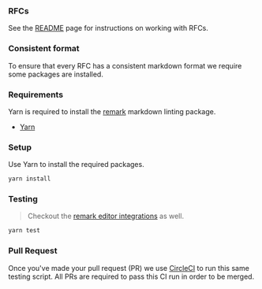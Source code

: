 ### RFCs

See the [README](./README) page for instructions on working with RFCs.

### Consistent format

To ensure that every RFC has a consistent markdown format we require some packages are installed.

### Requirements

Yarn is required to install the  [remark](https://github.com/wooorm/remark-lint) markdown linting package.

-   [Yarn](https://yarnpkg.com/en/docs/install)

### Setup

Use Yarn to install the required packages.

```bash
yarn install
```

### Testing

> Checkout the [remark editor integrations](https://github.com/wooorm/remark-lint#editor-integrations) as well.

```bash
yarn test
```

### Pull Request

Once you've made your pull request (PR) we use [CircleCI](http://circleci.com/) to run this same testing script.  All PRs are required to pass this CI run in order to be merged.
